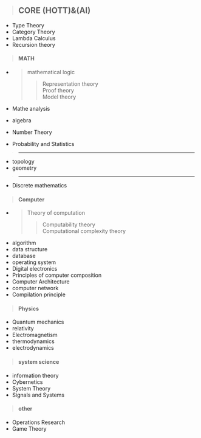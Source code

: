 > ## CORE (HOTT)&(AI)
- Type Theory
- Category Theory
- Lambda Calculus
- Recursion theory

> #### MATH
- > mathematical logic
  >> Representation theory    
  >> Proof theory    
  >> Model theory    

- Mathe analysis
- algebra
- Number Theory
- Probability and Statistics
> ---
- topology
- geometry
> ---
- Discrete mathematics



> #### Computer
- > Theory of computation
  >> Computability theory    
  >> Computational complexity theory
- algorithm
- data structure
- database
- operating system
- Digital electronics
- Principles of computer composition
- Computer Architecture
- computer network
- Compilation principle

> #### Physics
- Quantum mechanics
- relativity
- Electromagnetism
- thermodynamics
- electrodynamics

> #### system science
- information theory
- Cybernetics
- System Theory
- Signals and Systems
  
> #### other 
- Operations Research
- Game Theory